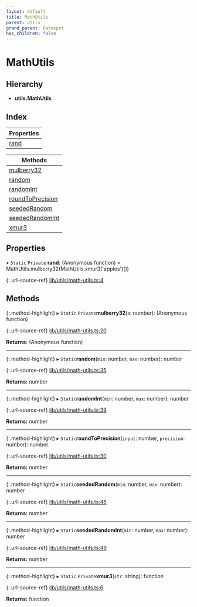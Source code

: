 ```yaml
---
layout: default
title: MathUtils
parent: utils
grand_parent: Dataspot
has_children: false
---
```


# MathUtils

## Hierarchy

* **utils.MathUtils**

## Index

| Properties |
|-----------|
| [rand](#rand) |

| Methods |
|-----------|
| [mulberry32](#mulberry32) |
| [random](#random) |
| [randomInt](#randomint) |
| [roundToPrecision](#roundtoprecision) |
| [seededRandom](#seededrandom) |
| [seededRandomInt](#seededrandomint) |
| [xmur3](#xmur3) |

## Properties

▪ `Static` `Private` **rand**: (Anonymous function) = MathUtils.mulberry32(MathUtils.xmur3('apples')())

{:.url-source-ref}
[lib/utils/math-utils.ts:4](https://github.com/ascentcore/dataspot/blob/40beee3/lib/utils/math-utils.ts#L4)

## Methods

{:.method-highlight}
▸ `Static` `Private`**mulberry32**(`a`: number): (Anonymous function)

{:.url-source-ref}
[lib/utils/math-utils.ts:20](https://github.com/ascentcore/dataspot/blob/40beee3/lib/utils/math-utils.ts#L20)

**Returns:** (Anonymous function)

___

{:.method-highlight}
▸ `Static`**random**(`min`: number, `max`: number): number

{:.url-source-ref}
[lib/utils/math-utils.ts:35](https://github.com/ascentcore/dataspot/blob/40beee3/lib/utils/math-utils.ts#L35)

**Returns:** number

___

{:.method-highlight}
▸ `Static`**randomInt**(`min`: number, `max`: number): number

{:.url-source-ref}
[lib/utils/math-utils.ts:39](https://github.com/ascentcore/dataspot/blob/40beee3/lib/utils/math-utils.ts#L39)

**Returns:** number

___

{:.method-highlight}
▸ `Static`**roundToPrecision**(`input`: number, `precision`: number): number

{:.url-source-ref}
[lib/utils/math-utils.ts:30](https://github.com/ascentcore/dataspot/blob/40beee3/lib/utils/math-utils.ts#L30)

**Returns:** number

___

{:.method-highlight}
▸ `Static`**seededRandom**(`min`: number, `max`: number): number

{:.url-source-ref}
[lib/utils/math-utils.ts:45](https://github.com/ascentcore/dataspot/blob/40beee3/lib/utils/math-utils.ts#L45)

**Returns:** number

___

{:.method-highlight}
▸ `Static`**seededRandomInt**(`min`: number, `max`: number): number

{:.url-source-ref}
[lib/utils/math-utils.ts:49](https://github.com/ascentcore/dataspot/blob/40beee3/lib/utils/math-utils.ts#L49)

**Returns:** number

___

{:.method-highlight}
▸ `Static` `Private`**xmur3**(`str`: string): function

{:.url-source-ref}
[lib/utils/math-utils.ts:6](https://github.com/ascentcore/dataspot/blob/40beee3/lib/utils/math-utils.ts#L6)

**Returns:** function
